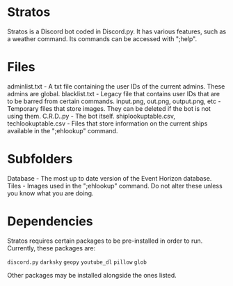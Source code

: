 # Stratos
Stratos is a Discord bot coded in Discord.py. It has various features, such as a weather command. Its commands can be accessed with ";help".

# Files
adminlist.txt - A txt file containing the user IDs of the current admins. These admins are global.
blacklist.txt - Legacy file that contains user IDs that are to be barred from certain commands.
input.png, out.png, output.png, etc - Temporary files that store images. They can be deleted if the bot is not using them.
C.R.D..py - The bot itself.
shiplookuptable.csv, techlookuptable.csv - Files that store information on the current ships available in the ";ehlookup" command.

# Subfolders
Database - The most up to date version of the Event Horizon database.
Tiles - Images used in the ";ehlookup" command. Do not alter these unless you know what you are doing.

# Dependencies
Stratos requires certain packages to be pre-installed in order to run.
Currently, these packages are:

`discord.py`
`darksky`
`geopy`
`youtube_dl`
`pillow`
`glob`

Other packages may be installed alongside the ones listed.
